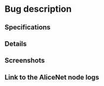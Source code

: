 # Bug description

<!--
Briefly describe the issue you are experiencing. Tell us what you were trying
to do and what happened instead. Remember, this is _not_ a place to ask
questions. For that consider visiting AliceNet Discord: (https://www.google.com.br)! <!--todo:add link --->

<!--
Before reporting the issue make sure that:

- There are no other duplicated reports of the same issue.
- Your description of the issue could be used to reproduce/understand it
  without any additional details.
--->

## Specifications

<!--
  - AliceNet node version (or git revision) that exhibits the issue:
  - Desktop OS/version used the node
--->

## Details

<!--
If necessary, describe the problem you have been experiencing in more detail. Also, add steps to reproduce the behavior:
1. Run '...'
2. Expect '....'
3. Scroll down to '....'
4. See error
--->

## Screenshots

<!--
If applicable, add screenshots to help explain your problem.
--->

## Link to the AliceNet node logs

<!--
Create a [GIST](https://gist.github.com) which is a paste of your _full_ node
logs, and link them here.
Do _NOT_ paste your full node logs here, as it will make this issue very long
and hard to read!
If you are reporting a bug, _always_ include node logs!
--->